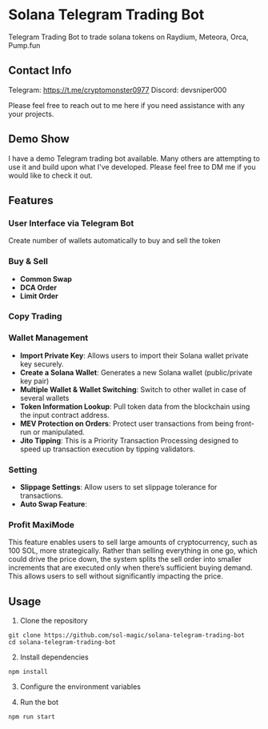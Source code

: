 # Solana Telegram Trading Bot
Telegram Trading Bot to trade solana tokens on Raydium, Meteora, Orca, Pump.fun

## Contact Info

Telegram: https://t.me/cryptomonster0977 Discord: devsniper000

Please feel free to reach out to me here if you need assistance with any your projects.

## Demo Show
I have a demo Telegram trading bot available. Many others are attempting to use it and build upon what I've developed. Please feel free to DM me if you would like to check it out.

## Features

### User Interface via Telegram Bot
Create number of wallets automatically to buy and sell the token
### Buy & Sell
- **Common Swap**
- **DCA Order**
- **Limit Order**
### Copy Trading
### Wallet Management
- **Import Private Key**: Allows users to import their Solana wallet private key securely.
- **Create a Solana Wallet**: Generates a new Solana wallet (public/private key pair)
- **Multiple Wallet & Wallet Switching**: Switch to other wallet in case of several wallets
- **Token Information Lookup**: Pull token data from the blockchain using the input contract address.
- **MEV Protection on Orders**: Protect user transactions from being front-run or manipulated.
- **Jito Tipping**: This is a Priority Transaction Processing designed to speed up transaction execution by tipping validators.
### Setting
- **Slippage Settings**: Allow users to set slippage tolerance for transactions.
- **Auto Swap Feature**: 
### Profit MaxiMode
This feature enables users to sell large amounts of cryptocurrency, such as 100 SOL, more strategically. Rather than selling everything in one go, which could drive the price down, the system splits the sell order into smaller increments that are executed only when there’s sufficient buying demand. This allows users to sell without significantly impacting the price.

## Usage
1. Clone the repository
```
git clone https://github.com/sol-magic/solana-telegram-trading-bot
cd solana-telegram-trading-bot
```
2. Install dependencies
```
npm install
```
3. Configure the environment variables

<!-- Rename the .env.copy file to .env and set RPC and WSS, main wallet's secret key, and jito auth keypair. -->

4. Run the bot

```
npm run start
```

